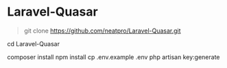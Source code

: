 # Laravel-Quasar
> git clone https://github.com/neatpro/Laravel-Quasar.git

cd Laravel-Quasar

composer install
npm install
cp .env.example .env
php artisan key:generate
